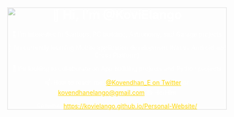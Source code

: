 <div align="center" style="position: relative; width: 100%; text-align: center; color: white;">
    <img src="https://pic.longtao.fun/pics/24/8712160154167691113610916885165716016931_gopic_.gif" alt="Background Image" style="width: 100%; height: auto; position: absolute; top: 0; left: 0; z-index: -1; opacity: 0.5;">
    <h1>👋 Hi, I’m @KoviElango</h1>
    <p>👀 I’m interested in Startups, PC building, Astronomy, and Garage projects</p>
    <p>🌱 I’m currently learning Mobile application development (Native Android and Cross Platform)</p>
    <p>💞️ I’m looking to collaborate on App building projects and Python projects</p>
    <p>📫 How to reach me: <a href="https://twitter.com/Kovendhan_E" target="_blank" style="color: #FFD700;">@Kovendhan_E on Twitter</a> or <a href="mailto:kovendhanelango@gmail.com" style="color: #FFD700;">kovendhanelango@gmail.com</a> 😄 He/Him </p>
    <p>Resume: <a href="https://kovielango.github.io/Personal-Website/" target="_blank" style="color: #FFD700;">https://kovielango.github.io/Personal-Website/</a></p>
</div>
